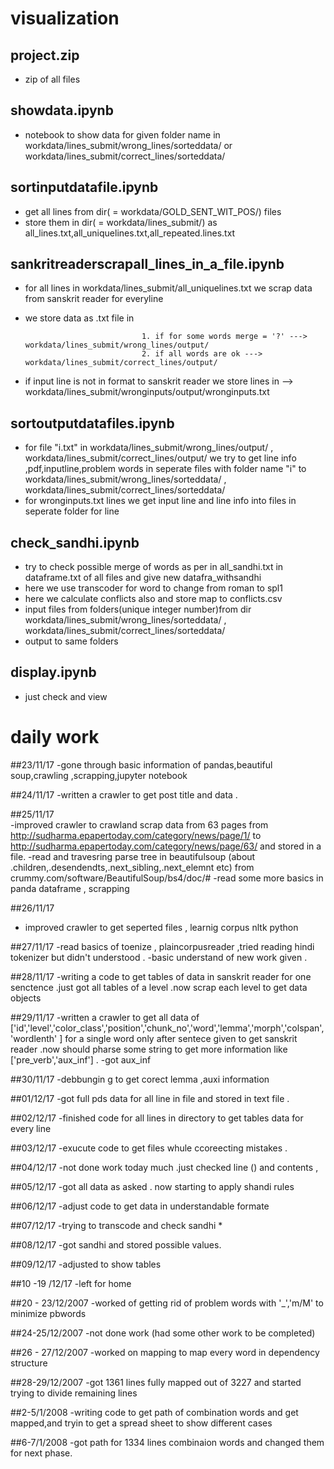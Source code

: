 # visualization

## project.zip
- zip of all files 

## showdata.ipynb
- notebook to show data for given folder name in  workdata/lines_submit/wrong_lines/sorteddata/ or workdata/lines_submit/correct_lines/sorteddata/

## sortinputdatafile.ipynb
- get all lines from dir( = workdata/GOLD_SENT_WIT_POS/) files
- store them in dir( = workdata/lines_submit/) as all_lines.txt,all_uniquelines.txt,all_repeated.lines.txt

## sankritreaderscrapall_lines_in_a_file.ipynb
- for all lines in  workdata/lines_submit/all_uniquelines.txt we scrap data from sanskrit reader for everyline 
- we store data as .txt file in

                                1. if for some words merge = '?' ---> workdata/lines_submit/wrong_lines/output/ 
                                2. if all words are ok ---> workdata/lines_submit/correct_lines/output/
                                
- if input line is not in format to sanskrit reader  we store lines in --> workdata/lines_submit/wronginputs/output/wronginputs.txt


## sortoutputdatafiles.ipynb
- for file "i.txt" in workdata/lines_submit/wrong_lines/output/ , workdata/lines_submit/correct_lines/output/ we try to get line info ,pdf,inputline,problem words in seperate files with folder name "i" to workdata/lines_submit/wrong_lines/sorteddata/ , workdata/lines_submit/correct_lines/sorteddata/
- for wronginputs.txt lines we get  input line and line info into files in seperate folder for line


## check_sandhi.ipynb
- try to check possible merge of words as per in  all_sandhi.txt in dataframe.txt of all files and give new datafra_withsandhi
- here we use transcoder for word to change from roman to spl1
- here we calculate conflicts also and store map to conflicts.csv
- input files from folders(unique integer number)from dir workdata/lines_submit/wrong_lines/sorteddata/ , workdata/lines_submit/correct_lines/sorteddata/
- output to same folders 

## display.ipynb
- just check and view


# daily work
##23/11/17 
   -gone through basic information of pandas,beautiful soup,crawling ,scrapping,jupyter notebook
   
##24/11/17
   -written a crawler to get post title and data .
   
##25/11/17   
   -improved crawler to crawland scrap data from 63 pages from http://sudharma.epapertoday.com/category/news/page/1/ to                         http://sudharma.epapertoday.com/category/news/page/63/ and stored in a file.
   -read and travesring parse tree in beautifulsoup (about .children,.desendendts,.next_sibling,.next_elemnt etc) from                         crummy.com/software/BeautifulSoup/bs4/doc/#
   -read some more basics in panda dataframe , scrapping
   
##26/11/17
  - improved crawler to get seperted files , learnig corpus nltk python 

##27/11/17
   -read basics of toenize , plaincorpusreader ,tried reading hindi tokenizer but didn't understood .
   -basic understand of new work given .

##28/11/17
   -writing a code to get tables  of data in sanskrit reader for one senctence .just got all tables of a level .now scrap each level to       get data objects 
   
##29/11/17 
   -written a crawler to get all data   of    ['id','level','color_class','position','chunk_no','word','lemma','morph','colspan','wordlenth' ] for a single word only after sentece given to get sanskrit reader .now should pharse some string to  get  more information like ['pre_verb','aux_inf'] .
   -got aux_inf
   
 ##30/11/17
 -debbungin g to get corect lemma ,auxi information
 
 ##01/12/17
 -got full pds data for all line in file and stored in text file .
 
 ##02/12/17
 -finished code for all lines in directory to get tables data for every line

 ##03/12/17
 -exucute code to get files whule ccoreecting mistakes .
 
 ##04/12/17
 -not done work today much .just checked line () and contents ,
 
 ##05/12/17
 -got all data as asked . now starting to apply shandi rules 
 
 ##06/12/17
 -adjust code to get data in understandable formate
 
 ##07/12/17
 -trying to transcode and check sandhi *
 
 ##08/12/17
 -got sandhi and stored possible values.
 
 ##09/12/17
-adjusted to show tables 

##10 -19 /12/17
-left for home

##20 - 23/12/2007
-worked of getting rid of problem words with '_','m/M' to minimize pbwords 

##24-25/12/2007
-not done work (had some other work to be completed)

##26 - 27/12/2007
-worked on mapping to map every word in dependency structure
 
##28-29/12/2007
-got 1361 lines fully mapped out of 3227 and started trying to divide remaining lines 

##2-5/1/2008
-writing code to get path of combination words and get mapped,and tryin to get a spread sheet to show different cases
   
##6-7/1/2008
-got path for 1334 lines combinaion words and changed them for next phase.


